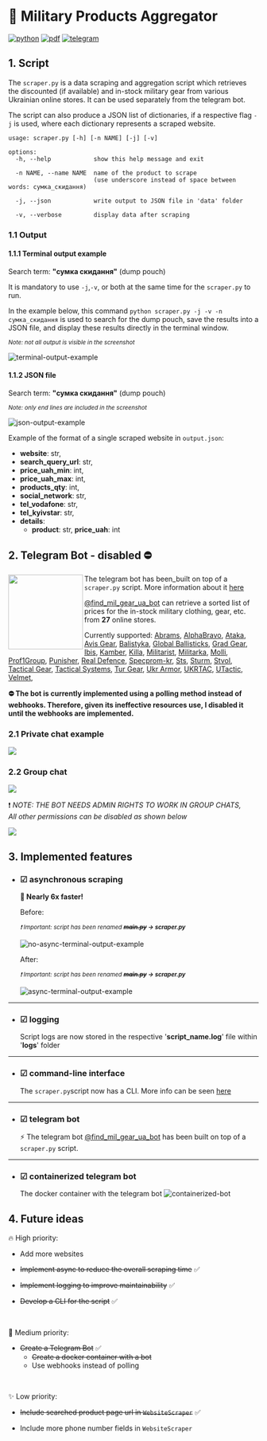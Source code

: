 # 🛒 Military Products Aggregator

[![python](https://img.shields.io/badge/Python-3.12.0-FFD43B)](https://www.python.org/downloads/release/python-3120/)
[![pdf](https://img.shields.io/badge/PDF-stores_scraping_information-f0463c)](assets/mil-gear-stores-scraping.pdf)
[![telegram](https://img.shields.io/badge/Telegram_Bot-Find_Military_Gear_UA-229ED9)](https://web.telegram.org/k/#@find_mil_gear_ua_bot)

## 1. Script

The `scraper.py` is a data scraping and aggregation script which retrieves the discounted (if available) and in-stock military gear from various Ukrainian online stores. It can be used separately from the telegram bot.

The script can also produce a JSON list of dictionaries, if a respective flag `-j` is used, where each dictionary represents a scraped website.

    usage: scraper.py [-h] [-n NAME] [-j] [-v]

    options:
      -h, --help            show this help message and exit
      
      -n NAME, --name NAME  name of the product to scrape
                            (use underscore instead of space between words: сумка_скидання)
      
      -j, --json            write output to JSON file in 'data' folder
      
      -v, --verbose         display data after scraping

### 1.1 Output

#### 1.1.1 Terminal output example

Search term: __"сумка скидання"__ (dump pouch)

It is mandatory to use `-j`,`-v`, or both at the same time for the `scraper.py` to run.

In the example below, this command `python scraper.py -j -v -n сумка_скидання` is used to search for the dump pouch, save the results into a JSON file, and display these results directly in the terminal window.

<sub>_Note: not all output is visible in the screenshot_</sub><br>

![terminal-output-example](assets/mil-products-scraper-cli-interface-example.png)

#### 1.1.2 JSON file

Search term: __"сумка скидання"__ (dump pouch)

<sub>_Note: only end lines are included in the screenshot_</sub>

![json-output-example](assets/mil-products-scraper-json-example.png)

Example of the format of a single scraped website in `output.json`:

- __website__: str,
- __search_query_url__: str,
- __price_uah_min__: int,
- __price_uah_max__: int,
- __products_qty__: int,
- __social_network__: str,
- __tel_vodafone__: str,
- __tel_kyivstar__: str,
- __details__:
  - __product__: str, __price_uah__: int

## 2. Telegram Bot - disabled  ⛔

<img src="assets/telegram-bot/telegram-bot-qr.jpg" width="150" align="left" margin="20px">

The telegram bot has been_built on top of a `scraper.py` script. More information about it [here](#1-script)

[@find_mil_gear_ua_bot](https://web.telegram.org/k/#@find_mil_gear_ua_bot) can retrieve a sorted list of prices for the in-stock military clothing, gear, etc. from __27__ online stores.

Currently supported:
[Abrams](https://abrams.com.ua), [AlphaBravo](https://alphabravo.com.ua), [Ataka](https://attack.kiev.ua), [Avis Gear](https://avisgear.com),
[Balistyka](https://globalballistics.com.ua), [Global Ballisticks](https://globalballistics.com.ua), [Grad Gear](https://gradgear.com.ua),
[Ibis](https://ibis.net.ua), [Kamber](https://kamber.com.ua), [Killa](https://killa.com.ua), [Militarist](https://militarist.ua),
[Militarka](https://militarka.com.ua), [Molli](https://molliua.com), [Prof1Group](https://prof1group.ua), [Punisher](https://punisher.com.ua),
[Real Defence](https://real-def.com), [Specprom-kr](https://specprom-kr.com.ua), [Sts](https://sts-gear.com), [Sturm](https://sturm.com.ua),
[Stvol](https://stvol.ua), [Tactical Gear](https://tacticalgear.ua), [Tactical Systems](https://tactical-systems.com.ua), [Tur Gear](https://turgear.com.ua/),
[Ukr Armor](https://ukrarmor.com.ua), [UKRTAC](https://ukrtac.com/en/), [UTactic](https://utactic.com), [Velmet](https://velmet.ua),
<br clear="left">

 __⛔ The bot is currently implemented using a polling method instead of webhooks. Therefore, given its ineffective resources use, I disabled it until the webhooks are implemented.__

### 2.1 Private chat example

<img src="assets/telegram-bot/telegram-bot-showcase.png" align="left"><br clear="left">

### 2.2 Group chat

<img src="assets/telegram-bot/telegram-bot-group-1.png" align="left"><br clear="left">

❗ _NOTE: THE BOT NEEDS ADMIN RIGHTS TO WORK IN GROUP CHATS,<br>All other permissions can be disabled as shown below_

<img src="assets/telegram-bot/telegram-bot-group-2.png" width>

## 3. Implemented features

- ### ☑ __asynchronous scraping__

  __🚀 Nearly 6x faster!__

  Before:

  <sub>_❗ Important: script has been renamed __~~main.py~~ → scraper.py___</sub>

  ![no-async-terminal-output-example](assets/time-no-async.png)

  After:

  <sub>_❗ Important: script has been renamed __~~main.py~~ → scraper.py___</sub>

  ![async-terminal-output-example](assets/time-async.png)

***

- ### ☑ __logging__

  Script logs are now stored in the respective '__script_name.log__' file within '__logs__' folder

***

- ### ☑ __command-line interface__

  The `scraper.py`script now has a CLI. More info can be seen [here](#1-script)

***

- ### ☑ __telegram bot__

  ⚡ The telegram bot [@find_mil_gear_ua_bot](https://web.telegram.org/k/#@find_mil_gear_ua_bot) has been built on top of a `scraper.py` script.

***

- ### ☑ __containerized telegram bot__

  The docker container with the telegram bot ![containerized-bot](assets/telegram-bot/docker-telegram-bot.png)

## 4. Future ideas

🔥 High priority:

- Add more websites

- ~~Implement async to reduce the overall scraping time~~ ✅

- ~~Implement logging to improve maintainability~~ ✅

- ~~Develop a CLI for the script~~ ✅

<br>

🌟 Medium priority:

- ~~Create a Telegram Bot~~ ✅
  - ~~Create a docker container with a bot~~
  - Use webhooks instead of polling

<br>

✨ Low priority:

- ~~Include searched product page url in `WebsiteScraper`~~ ✅

- Include more phone number fields in `WebsiteScraper`
